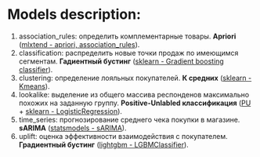 # Models description: 

1. association_rules: определить комплементарные товары. **Apriori** ([mlxtend - apriori, association_rules](http://rasbt.github.io/mlxtend/user_guide/frequent_patterns/apriori/)).
2. classification: распределить новые точки продаж по имеющимся сегментам. **Гадиентный бустинг** ([sklearn - Gradient boosting classifier](https://scikit-learn.org/stable/modules/generated/sklearn.ensemble.GradientBoostingClassifier.html)).
3. clustering: определение лояльных покупателей. **К средних** ([sklearn - Kmeans](https://scikit-learn.org/stable/modules/generated/sklearn.cluster.KMeans.html)). 
4. lookalike: выделение из общего массива респонденов максимально похожих на заданную группу. **Positive-Unlabled классификация** ([PU](https://roywrightme.wordpress.com/2017/11/16/positive-unlabeled-learning/) + [sklearn - LogisticRegression](https://scikit-learn.org/stable/modules/generated/sklearn.linear_model.LogisticRegression.html)). 
5. time_series: прогнозирование среднего чека покупки в магазине. **sARIMA** ([statsmodels - sARIMA](https://www.statsmodels.org/dev/generated/statsmodels.tsa.statespace.sarimax.SARIMAX.html)). 
6. uplift: оценка эффективности взаимодействия с покупателем. **Градиентный бустинг** ([lightgbm - LGBMClassifier](https://lightgbm.readthedocs.io/en/latest/pythonapi/lightgbm.LGBMClassifier.html)). 
